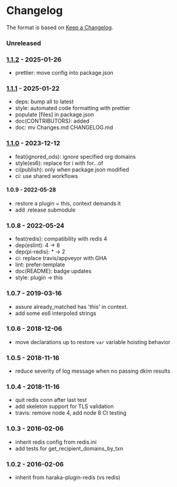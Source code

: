 # Changelog

The format is based on [Keep a Changelog](https://keepachangelog.com/).

### Unreleased

### [1.1.2] - 2025-01-26

- prettier: move config into package.json

### [1.1.1] - 2025-01-22

- deps: bump all to latest
- style: automated code formatting with prettier
- populate [files] in package.json
- doc(CONTRIBUTORS): added
- doc: mv Changes.md CHANGELOG.md

### [1.1.0] - 2023-12-12

- feat(ignored_ods): ignore specified org domains
- style(es6): replace for i with for...of
- ci(publish): only when package.json modified
- ci: use shared workflows

#### 1.0.9 - 2022-05-28

- restore a plugin = this, context demands it
- add .release submodule

### 1.0.8 - 2022-05-24

- feat(redis): compatibility with redis 4
- dep(eslint): 4 -> 8
- dep(pi-redis): \* -> 2
- ci: replace travis/appveyor with GHA
- lint: prefer-template
- doc(README): badge updates
- style: plugin -> this

### 1.0.7 - 2019-03-16

- assure already_matched has 'this' in context.
- add some es6 interpoled strings

### 1.0.6 - 2018-12-06

- move declarations up to restore `var` variable hoisting behavior

### 1.0.5 - 2018-11-16

- reduce severity of log message when no passing dkim results

### 1.0.4 - 2018-11-16

- quit redis conn after last test
- add skeleton support for TLS validation
- travis: remove node 4, add node 8 CI testing

### 1.0.3 - 2016-02-06

- inherit redis config from redis.ini
- add tests for get_recipient_domains_by_txn

### 1.0.2 - 2016-02-06

- inherit from haraka-plugin-redis (vs redis)

[1.1.0]: https://github.com/haraka/haraka-plugin-known-senders/releases/tag/1.1.0
[1.1.1]: https://github.com/haraka/haraka-plugin-known-senders/releases/tag/v1.1.1
[1.0.8]: https://github.com/haraka/haraka-plugin-known-senders/releases/tag/1.0.8
[1.0.9]: https://github.com/haraka/haraka-plugin-known-senders/releases/tag/1.0.9
[1.1.2]: https://github.com/haraka/haraka-plugin-known-senders/releases/tag/v1.1.2
